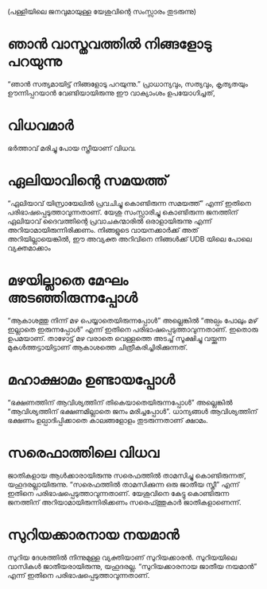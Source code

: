 (പള്ളിയിലെ ജനവുമായുള്ള യേശുവിന്റെ സംസ്സാരം തുടരുന്നു) 
# ഞാൻ വാസ്തവത്തിൽ നിങ്ങളോടു പറയുന്നു
“ഞാൻ സത്യമായിട്ട് നിങ്ങളോടു പറയുന്നു.” പ്രാധാന്യവും, സത്യവും, കൃത്യതയും ഊന്നിപ്പറയാൻ വേണ്ടിയായിരുന്നു ഈ വാക്യാംശം ഉപയോഗിച്ചത്, 
# വിധവമാർ
ഭർത്താവ് മരിച്ചു പോയ സ്ത്രീയാണ് വിധവ.
# ഏലിയാവിന്റെ സമയത്ത്
“ഏലിയാവ് യിസ്രായേലിൽ പ്രവചിച്ചു കൊണ്ടിരുന്ന സമയത്ത്” എന്ന് ഇതിനെ പരിഭാഷപ്പെടുത്താവുന്നതാണ്. യേശു സംസ്സാരിച്ചു കൊണ്ടിരുന്ന ജനത്തിന് ഏലിയാവ് ദൈവത്തിന്റെ പ്രവാചകന്മാരിൽ ഒരാളായിരുന്നു എന്ന് അറിയാമായിരുന്നിരിക്കണം. നിങ്ങളുടെ വായനക്കാർക്ക് അത് അറിയില്ലായെങ്കിൽ, ഈ അവ്യക്ത അറിവിനെ നിങ്ങൾക്ക് UDB യിലെ പോലെ വ്യക്തമാക്കാം 
# മഴയില്ലാതെ മേഘം അടഞ്ഞിരുന്നപ്പോൾ
“ആകാശത്തു നിന്ന് മഴ പെയ്യാതെയിരുന്നപ്പോൾ” അല്ലെങ്കിൽ “അല്പം പോലും മഴ് ഇല്ലാതെ ഇരുന്നപ്പോൾ” എന്ന് ഇതിനെ പരിഭാഷപ്പെടുത്താവുന്നതാണ്. ഇതൊരു ഉപമയാണ്. താഴോട്ട് മഴ വരാതെ വെള്ളത്തെ അടച്ച് സൂക്ഷിച്ചു വയ്ക്കുന്ന മുകൾത്തട്ടായിട്ടാണ് ആകാശത്തെ ചിത്രീകരിച്ചിരിക്കുന്നത്.
# മഹാക്ഷാമം ഉണ്ടായപ്പോൾ
“ഭക്ഷണത്തിന് ആവിശ്യത്തിന് തികെയാതെയിരുന്നപ്പോൾ” അല്ലെങ്കിൽ “ആവിശ്യത്തിന് ഭക്ഷണമില്ലാതെ ജനം മരിച്ചപ്പോൾ”. ധാന്യങ്ങൾ ആവിശ്യത്തിന് ഭക്ഷണം ഉല്പാദിപ്പിക്കാതെ കാലങ്ങളോളം തുടരുന്നതാണ് ക്ഷാമം.
# സരെഫാത്തിലെ വിധവ
ജാതികളായ ആൾക്കാരായിരുന്നു സരെഫത്തിൽ താമസിച്ചു കൊണ്ടിരുന്നത്, യഹൂദരല്ലായിരുന്നു. “സരെഫത്തിൽ താമസിക്കുന്ന ഒരു ജാതീയ സ്ത്രീ” എന്ന് ഇതിനെ പരിഭാഷപ്പെടുത്താവുന്നതാണ്. യേശുവിനെ കേട്ടു കൊണ്ടിരുന്ന ജനത്തിന് അറിയാമായിരുന്നിരിക്കണം സരെഫ്ത്തുകാർ ജാതികളാണെന്ന്.                                                                                                                                                                                                                                                                                                                                                                                                                                         
# സുറിയക്കാരനായ നയമാൻ
സുറിയ ദേശത്തിൽ നിന്നുമുള്ള വ്യക്തിയാണ് സുറിയക്കാരൻ. സുറിയയിലെ വാസികൾ ജാതീയരായിരുന്നു, യഹൂദരല്ല. “സുറിയക്കാരനായ ജാതീയ നയമാൻ” എന്ന് ഇതിനെ പരിഭാഷപ്പെടുത്താവുന്നതാണ്.
